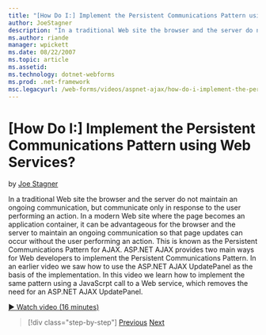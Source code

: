 ```yaml
---
title: "[How Do I:] Implement the Persistent Communications Pattern using Web Services? | Microsoft Docs"
author: JoeStagner
description: "In a traditional Web site the browser and the server do not maintain an ongoing communication, but communicate only in response to the user performing an act..."
ms.author: riande
manager: wpickett
ms.date: 08/22/2007
ms.topic: article
ms.assetid: 
ms.technology: dotnet-webforms
ms.prod: .net-framework
msc.legacyurl: /web-forms/videos/aspnet-ajax/how-do-i-implement-the-persistent-communications-pattern-using-web-services
---
```

[How Do I:] Implement the Persistent Communications Pattern using Web Services?
====================
by [Joe Stagner](https://github.com/JoeStagner)

In a traditional Web site the browser and the server do not maintain an ongoing communication, but communicate only in response to the user performing an action. In a modern Web site where the page becomes an application container, it can be advantageous for the browser and the server to maintain an ongoing communication so that page updates can occur without the user performing an action. This is known as the Persistent Communications Pattern for AJAX. ASP.NET AJAX provides two main ways for Web developers to implement the Persistent Communications Pattern. In an earlier video we saw how to use the ASP.NET AJAX UpdatePanel as the basis of the implementation. In this video we learn how to implement the same pattern using a JavaScrpt call to a Web service, which removes the need for an ASP.NET AJAX UpdatePanel.

[&#9654; Watch video (16 minutes)](https://channel9.msdn.com/Blogs/ASP-NET-Site-Videos/how-do-i-implement-the-persistent-communications-pattern-using-web-services)

>[!div class="step-by-step"]
[Previous](how-do-i-localize-an-aspnet-ajax-application.md)
[Next](how-do-i-trigger-an-updatepanel-refresh-from-a-dropdownlist-control.md)